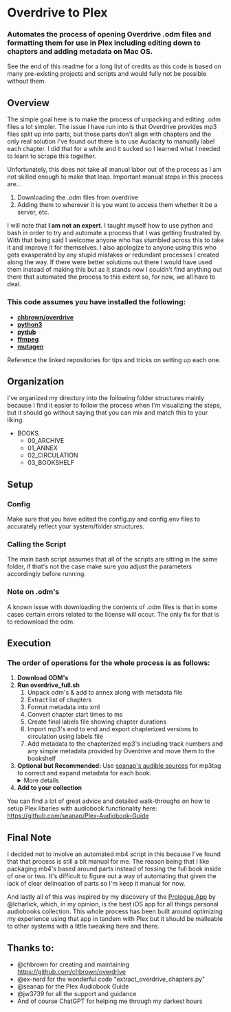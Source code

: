# Overdrive to Plex

### Automates the process of opening Overdrive .odm files and formatting them for use in Plex including editing down to chapters and adding metadata on Mac OS.

See the end of this readme for a long list of credits as this code is based on many pre-existing projects and scripts and would fully not be possible without them.

## Overview
The simple goal here is to make the process of unpacking and editing .odm files a lot simpler. The issue I have run into is that Overdrive provides mp3 files split up into parts, but those parts don't align with chapters and the only real solution I've found out there is to use Audacity to manually label each chapter. I did that for a while and it sucked so I learned what I needed to learn to scrape this together.

Unfortunately, this does not take all manual labor out of the process as I am not skilled enough to make that leap. Important manual steps in this process are...
1. Downloading the .odm files from overdrive
2. Adding them to wherever it is you want to access them whether it be a server, etc.

I will note that **I am not an expert**. I taught myself how to use python and bash in order to try and automate a process that I was getting frustrated by. With that being said I welcome anyone who has stumbled across this to take it and improve it for themselves. I also apologize to anyone using this who gets exasperated by any stupid mistakes or redundant processes I created along the way. If there were better solutions out there I would have used them instead of making this but as it stands now I couldn't find anything out there that automated the process to this extent so, for now, we all have to deal.

### This code assumes you have installed the following:

- **[chbrown/overdrive](https://github.com/chbrown/overdrive)**
- **[python3](https://www.python.org/)**
- **[pydub](https://github.com/jiaaro/pydub/)**
- **[ffmpeg](https://github.com/jiaaro/pydub#getting-ffmpeg-set-up)**
- **[mutagen](https://mutagen.readthedocs.io/en/latest/)**

Reference the linked repositories for tips and tricks on setting up each one.

## Organization
I've organized my directory into the following folder structures mainly because I find it easier to follow the process when I'm visualizing the steps, but it should go without saying that you can mix and match this to your liking.

- BOOKS
    - 00_ARCHIVE
    - 01_ANNEX
    - 02_CIRCULATION
    - 03_BOOKSHELF
    
## Setup
### Config

Make sure that you have edited the config.py and config.env files to accurately reflect your system/folder structures.

### Calling the Script

The main bash script assumes that all of the scripts are sitting in the same folder, if that's not the case make sure you adjust the parameters accordingly before running.

### Note on .odm's

A known issue with downloading the contents of .odm files is that in some cases certain errors related to the license will occur. The only fix for that is to redownload the odm.

## Execution
### The order of operations for the whole process is as follows:
1. **Download ODM's**
2. **Run overdrive_full.sh**
    1. Unpack odm's & add to annex along with metadata file
    2. Extract list of chapters
    3. Format metadata into xml
    4. Convert chapter start times to ms
    5. Create final labels file showing chapter durations
    6. Import mp3's end to end and export chapterized versions to circulation using labels file
    7. Add metadata to the chapterized mp3's including track numbers and any simple metadata provided by Overdrive and move them to the bookshelf
3. **Optional but Recommended:** Use [seanap's audible sources](https://github.com/seanap/Plex-Audiobook-Guide) for mp3tag to correct and expand metadata for each book. 
    <details><summary>More details</summary>
    <p>
    I say optional because if your goal here is to just extract chapterized versions of the odm mp3's and start listening this isn't necessary. But for anyone like me who get's a bit picky about the way their library is formatted going the extra mile to addend all the proper metadata here is key. Another issue that arises with the original process is that Overdrive's metadata files are heavily lacking in details. As a result it's often the case that narrator names get messed up etc. If you care about precision this extra step is key.
    </p>
    </details>
4. **Add to your collection**

You can find a lot of great advice and detailed walk-throughs on how to setup Plex libaries with audiobook functionality here: https://github.com/seanap/Plex-Audiobook-Guide

## Final Note
I decided not to involve an automated mb4 script in this because I've found that that process is still a bit manual for me. The reason being that I like packaging mb4's based around parts instead of tossing the full book inside of one or two. It's difficult to figure out a way of automating that given the lack of clear delineation of parts so I'm keep it manual for now.

And lastly all of this was inspired by my discovery of the [Prologue App](https://prologue.audio/) by @lcharlick, which, in my opinion, is the best iOS app for all things personal audiobooks collection. This whole process has been built around optimizing my experience using that app in tandem with Plex but it should be malleable to other systems with a little tweaking here and there.

## Thanks to:
- @chbrown for creating and maintaining https://github.com/chbrown/overdrive
- @ex-nerd for the wonderful code "extract_overdrive_chapters.py"
- @seanap for the Plex Audiobook Guide
- @jw3739 for all the support and guidance
- And of course ChatGPT for helping me through my darkest hours
